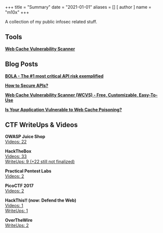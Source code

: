 +++
title = "Summary"
date = "2021-01-01"
aliases = []
[ author ]
  name = "m10x"
+++

A collection of my public infosec related stuff.

## Tools

[**Web Cache Vulnerability Scanner**](https://github.com/Hackmanit/Web-Cache-Vulnerability-Scanner)

## Blog Posts

[**BOLA - The #1 most critical API risk exemplified**](https://hackmanit.de/de/blog/156-bola-api-risk)

[**How to Secure APIs?**](https://hackmanit.de/de/blog/155-how-to-secure-apis)

[**Web Cache Vulnerability Scanner (WCVS) - Free, Customizable, Easy-To-Use**](https://hackmanit.de/de/blog/145-web-cache-vulnerability-scanner-wcvs-free-customizable-easy-to-use)

[**Is Your Application Vulnerable to Web Cache Poisoning?**](https://hackmanit.de/de/blog/142-is-your-application-vulnerable-to-web-cache-poisoning)

## CTF WriteUps & Videos

**OWASP Juice Shop**  
[Videos: 22](https://www.youtube.com/playlist?list=PL0KsKbv1Ukpk79b5VYqMuLK9HWCljcAHV)

**HackTheBox**  
[Videos: 33](https://www.youtube.com/playlist?list=PL0KsKbv1UkpkzTS70KZMBUW2gLrgZMHOW)  
[WriteUps: 9 (+22 still not finalized)](https://www.m10x.de/tags/hackthebox/)

**Practical Pentest Labs**  
[Videos: 2](https://www.youtube.com/playlist?list=PL0KsKbv1Ukpm_GMLj16e9-2o_iKS43LrN)    

**PicoCTF 2017**  
[Videos: 2](https://www.youtube.com/playlist?list=PL0KsKbv1UkplCAgvdGutxQ12NMWlMy30q)

**HackThis!! (now: Defend the Web)**  
[Videos: 1](https://www.youtube.com/playlist?list=PL0KsKbv1UkpnPmJ2o5p6hO0aS0T41590m)  
[WriteUps: 1](https://www.m10x.de/tags/hackthis/)

**OverTheWire**  
[WriteUps: 2](https://www.m10x.de/tags/overthewire/)
